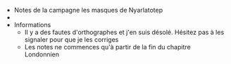 - Notes de la campagne les masques de Nyarlatotep
-
- Informations
	- Il y a des fautes d'orthographes et j'en suis désolé. Hésitez pas à les signaler pour que je les corriges
	- Les notes ne commences qu'à partir de la fin du chapitre Londonnien